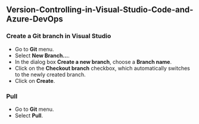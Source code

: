 ## Version-Controlling-in-Visual-Studio-Code-and-Azure-DevOps

### Create a Git branch in Visual Studio

- Go to **Git** menu.
- Select **New Branch...**.
- In the dialog box **Create a new branch**, choose a **Branch name**.
- Click on the **Checkout branch** checkbox, which automatically switches to the newly created branch.
- Click on **Create**.

### Pull

- Go to **Git** menu.
- Select **Pull**.

